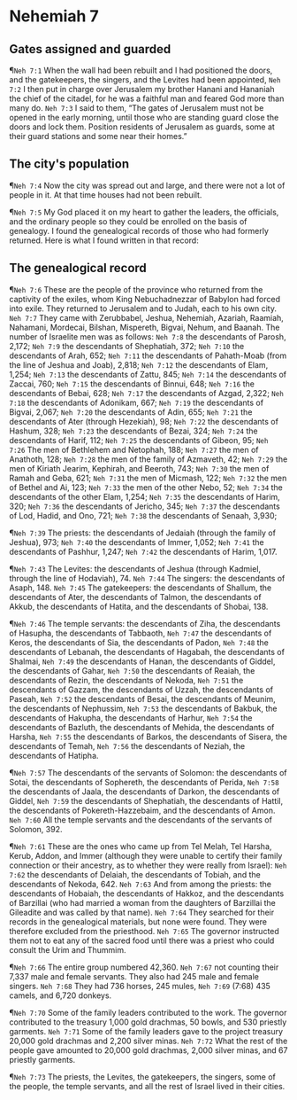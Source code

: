 # Nehemiah 7

## Gates assigned and guarded
¶`Neh 7:1` When the wall had been rebuilt and I had positioned the doors, and the gatekeepers, the singers, and the Levites had been appointed,
`Neh 7:2` I then put in charge over Jerusalem my brother Hanani and Hananiah the chief of the citadel, for he was a faithful man and feared God more than many do.
`Neh 7:3` I said to them, “The gates of Jerusalem must not be opened in the early morning, until those who are standing guard close the doors and lock them. Position residents of Jerusalem as guards, some at their guard stations and some near their homes.”

## The city's population
¶`Neh 7:4` Now the city was spread out and large, and there were not a lot of people in it. At that time houses had not been rebuilt.

¶`Neh 7:5` My God placed it on my heart to gather the leaders, the officials, and the ordinary people so they could be enrolled on the basis of genealogy. I found the genealogical records of those who had formerly returned. Here is what I found written in that record:

## The genealogical record
¶`Neh 7:6` These are the people of the province who returned from the captivity of the exiles, whom King Nebuchadnezzar of Babylon had forced into exile. They returned to Jerusalem and to Judah, each to his own city.
`Neh 7:7` They came with Zerubbabel, Jeshua, Nehemiah, Azariah, Raamiah, Nahamani, Mordecai, Bilshan, Mispereth, Bigvai, Nehum, and Baanah. The number of Israelite men was as follows:
`Neh 7:8` the descendants of Parosh, 2,172;
`Neh 7:9` the descendants of Shephatiah, 372;
`Neh 7:10` the descendants of Arah, 652;
`Neh 7:11` the descendants of Pahath-Moab (from the line of Jeshua and Joab), 2,818;
`Neh 7:12` the descendants of Elam, 1,254;
`Neh 7:13` the descendants of Zattu, 845;
`Neh 7:14` the descendants of Zaccai, 760;
`Neh 7:15` the descendants of Binnui, 648;
`Neh 7:16` the descendants of Bebai, 628;
`Neh 7:17` the descendants of Azgad, 2,322;
`Neh 7:18` the descendants of Adonikam, 667;
`Neh 7:19` the descendants of Bigvai, 2,067;
`Neh 7:20` the descendants of Adin, 655;
`Neh 7:21` the descendants of Ater (through Hezekiah), 98;
`Neh 7:22` the descendants of Hashum, 328;
`Neh 7:23` the descendants of Bezai, 324;
`Neh 7:24` the descendants of Harif, 112;
`Neh 7:25` the descendants of Gibeon, 95;
`Neh 7:26` The men of Bethlehem and Netophah, 188;
`Neh 7:27` the men of Anathoth, 128;
`Neh 7:28` the men of the family of Azmaveth, 42;
`Neh 7:29` the men of Kiriath Jearim, Kephirah, and Beeroth, 743;
`Neh 7:30` the men of Ramah and Geba, 621;
`Neh 7:31` the men of Micmash, 122;
`Neh 7:32` the men of Bethel and Ai, 123;
`Neh 7:33` the men of the other Nebo, 52;
`Neh 7:34` the descendants of the other Elam, 1,254;
`Neh 7:35` the descendants of Harim, 320;
`Neh 7:36` the descendants of Jericho, 345;
`Neh 7:37` the descendants of Lod, Hadid, and Ono, 721;
`Neh 7:38` the descendants of Senaah, 3,930;

¶`Neh 7:39` The priests: the descendants of Jedaiah (through the family of Jeshua), 973;
`Neh 7:40` the descendants of Immer, 1,052;
`Neh 7:41` the descendants of Pashhur, 1,247;
`Neh 7:42` the descendants of Harim, 1,017.

¶`Neh 7:43` The Levites: the descendants of Jeshua (through Kadmiel, through the line of Hodaviah), 74.
`Neh 7:44` The singers: the descendants of Asaph, 148.
`Neh 7:45` The gatekeepers: the descendants of Shallum, the descendants of Ater, the descendants of Talmon, the descendants of Akkub, the descendants of Hatita, and the descendants of Shobai, 138.

¶`Neh 7:46` The temple servants: the descendants of Ziha, the descendants of Hasupha, the descendants of Tabbaoth,
`Neh 7:47` the descendants of Keros, the descendants of Sia, the descendants of Padon,
`Neh 7:48` the descendants of Lebanah, the descendants of Hagabah, the descendants of Shalmai,
`Neh 7:49` the descendants of Hanan, the descendants of Giddel, the descendants of Gahar,
`Neh 7:50` the descendants of Reaiah, the descendants of Rezin, the descendants of Nekoda,
`Neh 7:51` the descendants of Gazzam, the descendants of Uzzah, the descendants of Paseah,
`Neh 7:52` the descendants of Besai, the descendants of Meunim, the descendants of Nephussim,
`Neh 7:53` the descendants of Bakbuk, the descendants of Hakupha, the descendants of Harhur,
`Neh 7:54` the descendants of Bazluth, the descendants of Mehida, the descendants of Harsha,
`Neh 7:55` the descendants of Barkos, the descendants of Sisera, the descendants of Temah,
`Neh 7:56` the descendants of Neziah, the descendants of Hatipha.

¶`Neh 7:57` The descendants of the servants of Solomon: the descendants of Sotai, the descendants of Sophereth, the descendants of Perida,
`Neh 7:58` the descendants of Jaala, the descendants of Darkon, the descendants of Giddel,
`Neh 7:59` the descendants of Shephatiah, the descendants of Hattil, the descendants of Pokereth-Hazzebaim, and the descendants of Amon.
`Neh 7:60` All the temple servants and the descendants of the servants of Solomon, 392.

¶`Neh 7:61` These are the ones who came up from Tel Melah, Tel Harsha, Kerub, Addon, and Immer (although they were unable to certify their family connection or their ancestry, as to whether they were really from Israel):
`Neh 7:62` the descendants of Delaiah, the descendants of Tobiah, and the descendants of Nekoda, 642.
`Neh 7:63` And from among the priests: the descendants of Hobaiah, the descendants of Hakkoz, and the descendants of Barzillai (who had married a woman from the daughters of Barzillai the Gileadite and was called by that name).
`Neh 7:64` They searched for their records in the genealogical materials, but none were found. They were therefore excluded from the priesthood.
`Neh 7:65` The governor instructed them not to eat any of the sacred food until there was a priest who could consult the Urim and Thummim.

¶`Neh 7:66` The entire group numbered 42,360.
`Neh 7:67` not counting their 7,337 male and female servants. They also had 245 male and female singers.
`Neh 7:68` They had 736 horses, 245 mules,
`Neh 7:69` (7:68) 435 camels, and 6,720 donkeys.

¶`Neh 7:70` Some of the family leaders contributed to the work. The governor contributed to the treasury 1,000 gold drachmas, 50 bowls, and 530 priestly garments.
`Neh 7:71` Some of the family leaders gave to the project treasury 20,000 gold drachmas and 2,200 silver minas.
`Neh 7:72` What the rest of the people gave amounted to 20,000 gold drachmas, 2,000 silver minas, and 67 priestly garments.

¶`Neh 7:73` The priests, the Levites, the gatekeepers, the singers, some of the people, the temple servants, and all the rest of Israel lived in their cities.
